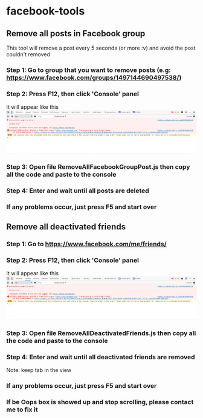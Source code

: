 # facebook-tools

## Remove all posts in Facebook group

This tool will remove a post every 5 seconds (or more :v) and avoid the post couldn't removed

### Step 1: Go to group that you want to remove posts (e.g: <https://www.facebook.com/groups/1497144690497538/>)

### Step 2: Press F12, then click 'Console' panel

It will appear like this
![Console](https://github.com/khoilr/facebook-tools/blob/main/images/console.jpg?raw=true)

### Step 3: Open file RemoveAllFacebookGroupPost.js then copy all the code and paste to the console

### Step 4: Enter and wait until all posts are deleted

### If any problems occur, just press F5 and start over

## Remove all deactivated friends

### Step 1: Go to <https://www.facebook.com/me/friends/>

### Step 2: Press F12, then click 'Console' panel

It will appear like this
![Console](https://github.com/khoilr/facebook-tools/blob/main/images/console.jpg?raw=true)

### Step 3: Open file RemoveAllDeactivatedFriends.js then copy all the code and paste to the console

### Step 4: Enter and wait until all deactivated friends are removed

Note: keep tab in the view

### If any problems occur, just press F5 and start over

### If be Oops box is showed up and stop scrolling, please contact me to fix it
